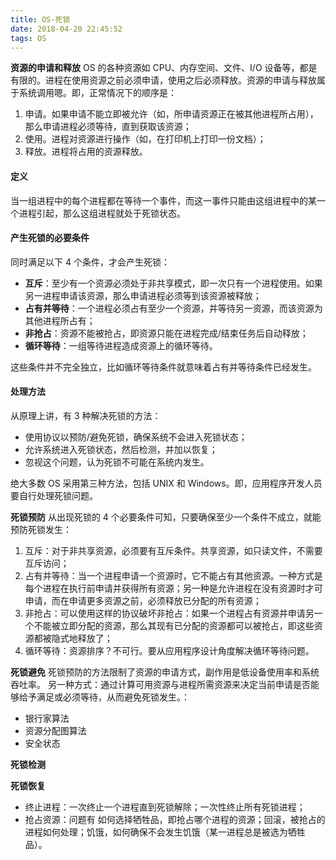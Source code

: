 ```yaml
---
title: OS-死锁
date: 2018-04-20 22:45:52
tags: OS
---
```

**资源的申请和释放**
OS 的各种资源如 CPU、内存空间、文件、I/O 设备等，都是有限的。进程在使用资源之前必须申请，使用之后必须释放。资源的申请与释放属于系统调用嗯。即，正常情况下的顺序是：
1. 申请。如果申请不能立即被允许（如，所申请资源正在被其他进程所占用），那么申请进程必须等待，直到获取该资源；
2. 使用。进程对资源进行操作（如，在打印机上打印一份文档）；
3. 释放。进程将占用的资源释放。

#### 定义
当一组进程中的每个进程都在等待一个事件，而这一事件只能由这组进程中的某一个进程引起，那么这组进程就处于死锁状态。

#### 产生死锁的必要条件
同时满足以下 4 个条件，才会产生死锁：
* **互斥**：至少有一个资源必须处于非共享模式，即一次只有一个进程使用。如果另一进程申请该资源，那么申请进程必须等到该资源被释放；
* **占有并等待**：一个进程必须占有至少一个资源，并等待另一资源，而该资源为其他进程所占有；
* **非抢占**：资源不能被抢占，即资源只能在进程完成/结束任务后自动释放；
* **循环等待**：一组等待进程造成资源上的循环等待。

这些条件并不完全独立，比如循环等待条件就意味着占有并等待条件已经发生。

#### 处理方法
从原理上讲，有 3 种解决死锁的方法：
* 使用协议以预防/避免死锁，确保系统不会进入死锁状态；
* 允许系统进入死锁状态，然后检测，并加以恢复；
* 忽视这个问题，认为死锁不可能在系统内发生。

绝大多数 OS 采用第三种方法，包括 UNIX 和 Windows。即，应用程序开发人员要自行处理死锁问题。


**死锁预防**
从出现死锁的 4 个必要条件可知，只要确保至少一个条件不成立，就能预防死锁发生：
1. 互斥：对于非共享资源，必须要有互斥条件。共享资源，如只读文件，不需要互斥访问；
2. 占有并等待：当一个进程申请一个资源时，它不能占有其他资源。一种方式是每个进程在执行前申请并获得所有资源；另一种是允许进程在没有资源时才可申请，而在申请更多资源之前，必须释放已分配的所有资源；
3. 非抢占：可以使用这样的协议破坏非抢占：如果一个进程占有资源并申请另一个不能被立即分配的资源，那么其现有已分配的资源都可以被抢占，即这些资源都被隐式地释放了；
4. 循环等待：资源排序？不可行。要从应用程序设计角度解决循环等待问题。

**死锁避免**
死锁预防的方法限制了资源的申请方式，副作用是低设备使用率和系统吞吐率。
另一种方式：通过计算可用资源与进程所需资源来决定当前申请是否能够给予满足或必须等待，从而避免死锁发生。：
* 银行家算法
* 资源分配图算法
* 安全状态

**死锁检测**

**死锁恢复**
* 终止进程：一次终止一个进程直到死锁解除；一次性终止所有死锁进程；
* 抢占资源：问题有 如何选择牺牲品，即抢占哪个进程的资源；回滚，被抢占的进程如何处理；饥饿，如何确保不会发生饥饿（某一进程总是被选为牺牲品）。

